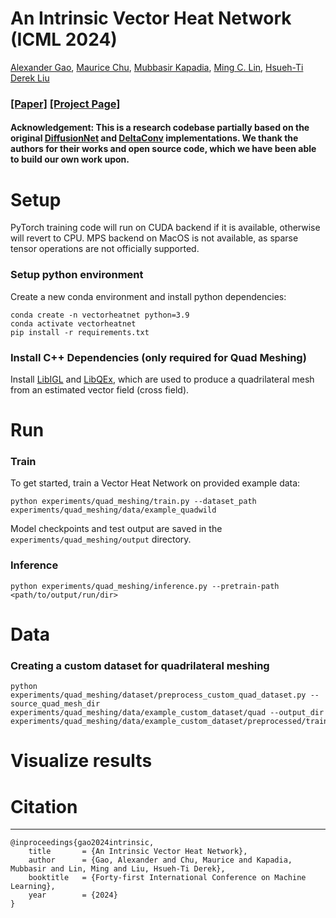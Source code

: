 # An Intrinsic Vector Heat Network (ICML 2024)
[Alexander Gao](https://gaoalexander.github.io/), [Maurice Chu](), [Mubbasir Kapadia](), [Ming C. Lin](), [Hsueh-Ti Derek Liu]()
### [[Paper]](https://arxiv.org/abs/2406.09648) [[Project Page]](https://gaoalexander.github.io/vector-heat-network/)

#### Acknowledgement: This is a research codebase partially based on the original [DiffusionNet](https://github.com/nmwsharp/diffusion-net) and [DeltaConv](https://github.com/rubenwiersma/deltaconv) implementations.  We thank the authors for their works and open source code, which we have been able to build our own work upon.

# Setup
PyTorch training code will run on CUDA backend if it is available, otherwise will revert to CPU.  MPS backend on MacOS is not available, as sparse tensor operations are not officially supported.

### Setup python environment
Create a new conda environment and install python dependencies:
```
conda create -n vectorheatnet python=3.9
conda activate vectorheatnet
pip install -r requirements.txt
```

### Install C++ Dependencies (only required for Quad Meshing)
Install [LibIGL](https://github.com/libigl/libigl) and [LibQEx](https://github.com/hcebke/libQEx), which are used to produce a quadrilateral mesh from an estimated vector field (cross field).

# Run
### Train
To get started, train a Vector Heat Network on provided example data:
```
python experiments/quad_meshing/train.py --dataset_path experiments/quad_meshing/data/example_quadwild
```
Model checkpoints and test output are saved in the `experiments/quad_meshing/output` directory.
### Inference
```
python experiments/quad_meshing/inference.py --pretrain-path <path/to/output/run/dir>
```
# Data
### Creating a custom dataset for quadrilateral meshing
```
python experiments/quad_meshing/dataset/preprocess_custom_quad_dataset.py --source_quad_mesh_dir experiments/quad_meshing/data/example_custom_dataset/quad --output_dir experiments/quad_meshing/data/example_custom_dataset/preprocessed/train
```
# Visualize results

# Citation
___

```
@inproceedings{gao2024intrinsic,
    title       = {An Intrinsic Vector Heat Network},
    author      = {Gao, Alexander and Chu, Maurice and Kapadia, Mubbasir and Lin, Ming and Liu, Hsueh-Ti Derek},
    booktitle   = {Forty-first International Conference on Machine Learning},
    year        = {2024}
}
```


